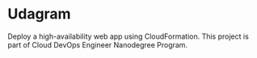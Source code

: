 # Udagram
Deploy a high-availability web app using CloudFormation. This project is part of Cloud DevOps Engineer Nanodegree Program.
